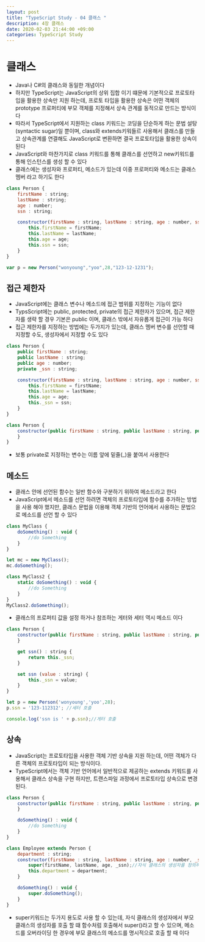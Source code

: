 ```yaml
---
layout: post
title: "TypeScript Study - 04 클래스 "
description: 4장 클래스
date: 2020-02-03 21:44:00 +09:00
categories: TypeScript Study
---
```





# 클래스
- Java나 C#의 클래스와 동일한 개념이다
- 하지만 TypeScript는 JavaScript의 상위 집합 이기 떄문에 기본적으로 프로토타입을 활용한 상속만 지원 하는데, 프로토 타입을 활용한 상속은 어떤 객체의 prototype 프로퍼티에 부모 객체를 지정해서 상속 관계를 동적으로 만드는 방식이다
- 따라서 TypeScript에서 지원하는 class 키워드는 코딩을 단순하게 하는 문법 설탕(syntactic sugar)일 뿐이며, class와 extends키워들르 사용해서 클래스를 만들고 상속관계를 연결해도 JavaScript로 변환하면 결국 프로토타입을 활용한 상속이 된다
- JavaScript와 마찬가지로 class 키워드를 통해 클래스를 선언하고 new키워드를 통해 인스턴스를 생성 할 수 있다
- 클래스에는 생성자와 프로퍼티, 메소드가 있는데 이중 프로퍼티와 메소드는 클래스 멤버 라고 하기도 한다
```javascript
class Person {
    firstName : string;
    lastName : string;
    age : number;
    ssn : string;

    constructor(firstName : string, lastName : string, age : number, ssn : string) {
        this.firstName = firstName;
        this.lastName = lastName;
        this.age = age;
        this.ssn = ssn;
    }
}

var p = new Person("wonyoung","yoo",28,"123-12-1231");
```

## 접근 제한자
- JavaScript에는 클래스 변수나 메소드에 접근 범위를 지정하는 기능이 없다
- TypsScript에는 public, protected, private의 접근 제한자가 있으며, 접근 제한자를 생략 할 경우 기본은 public 이며, 클래스 밖에서 자유롭게 접근이 가능 하다
- 접근 제한자를 지정하는 방법에는 두가지가 있는데, 클래스 멤버 변수를 선언할 때 지정할 수도, 생성자에서 지정할 수도 있다
```javascript
class Person {
    public firstName : string;
    public lastName : string;
    public age : number;
    private _ssn : string;

    constructor(firstName : string, lastName : string, age : number, ssn : string) {
        this.firstName = firstName;
        this.lastName = lastName;
        this.age = age;
        this._ssn = ssn;
    }
}

class Person {
    constructor(public firstName : string, public lastName : string, public age : number, private _ssn : string) {
    }
}
```
- 보통 private로 지정하는 변수는 이름 앞에 밑줄(_)을 붙여서 사용한다

## 메소드
- 클래스 안에 선언된 함수는 일반 함수와 구분하기 위하여 메소드라고 한다
- JavaScript에서 메소드를 선언 하려면 객체의 프로토타입에 함수를 추가하는 방법을 사용 해야 했지만, 클래스 문법을 이용해 객체 기반의 언어에서 사용하는 문법으로 메소드를 선언 할 수 있다
```javascript
class MyClass {
    doSomething() : void {
        //do Something
    }
}

let mc = new MyClass();
mc.doSomething();

class MyClass2 {
    static doSomething() : void {
        //do Something
    }
}
MyClass2.doSomething();
```
- 클래스의 프로퍼티 값을 설정 하거나 참조하는 게터와 세터 역시 메소드 이다
```javascript
class Person {
    constructor(public firstName : string, public lastName : string, public age : number, private _ssn? : string) {
    }

    get ssn() : string {
        return this._ssn;
    }

    set ssn (value : string) {
        this._ssn = value;
    }
}

let p = new Person('wonyoung','yoo',28);
p.ssn = '123-112312'; //세터 호출

console.log('ssn is ' + p.ssn);//게터 호출
```

## 상속
- JavaScript는 프로토타입을 사용한 객체 기반 상속을 지원 하는데, 어떤 객체가 다른 객체의 프로토타입이 되는 방식이다.
- TypeScript에서는 객체 기반 언어에서 일반적으로 제공하는 extends 키워드를 사용해서 클래스 상속을 구현 하지만, 트랜스파일 과정에서 프로토타입 상속으로 변경된다.
```javascript
class Person {
    constructor(public firstName : string, public lastName : string, public age : number, private _ssn? : string) {
    }

    doSomething() : void {
        //do Something
    }
}

class Employee extends Person {
    department : string;
    constructor(firstName : string, lastName : string, age : number, _ssn : string, department : string) {
        super(firstName, lastName, age, _ssn);//자식 클래스의 생성자를 정의하는 경우에는 부모 클래스의 생성자를 반드시 호출 해야 한다
        this.department = department;
    }

    doSomething() : void {
        super.doSomething();
    }
}
```
- super키워드는 두가지 용도로 사용 할 수 있는데, 자식 클래스의 생성자에서 부모 클래스의 생성자를 호출 할 떄 함수처럼 호출해서 super()라고 할 수 있으며, 메소드를 오버라이딩 한 경우에 부모 클래스의 메소드를 명시적으로 호출 할 때 이다

